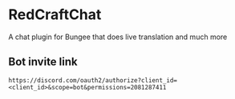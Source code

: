 
# RedCraftChat

A chat plugin for Bungee that does live translation and much more

## Bot invite link

`https://discord.com/oauth2/authorize?client_id=<client_id>&scope=bot&permissions=2081287411`

